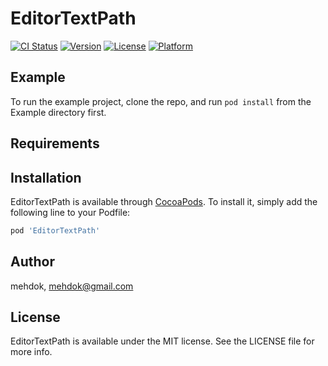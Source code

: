 # EditorTextPath

[![CI Status](https://img.shields.io/travis/mehdok/EditorTextPath.svg?style=flat)](https://travis-ci.org/mehdok/EditorTextPath)
[![Version](https://img.shields.io/cocoapods/v/EditorTextPath.svg?style=flat)](https://cocoapods.org/pods/EditorTextPath)
[![License](https://img.shields.io/cocoapods/l/EditorTextPath.svg?style=flat)](https://cocoapods.org/pods/EditorTextPath)
[![Platform](https://img.shields.io/cocoapods/p/EditorTextPath.svg?style=flat)](https://cocoapods.org/pods/EditorTextPath)

## Example

To run the example project, clone the repo, and run `pod install` from the Example directory first.

## Requirements

## Installation

EditorTextPath is available through [CocoaPods](https://cocoapods.org). To install
it, simply add the following line to your Podfile:

```ruby
pod 'EditorTextPath'
```

## Author

mehdok, mehdok@gmail.com

## License

EditorTextPath is available under the MIT license. See the LICENSE file for more info.

